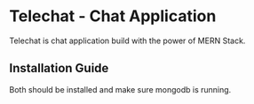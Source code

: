 # Telechat - Chat Application

Telechat is chat application build with the power of MERN Stack.

## Installation Guide

Both should be installed and make sure mongodb is running.
